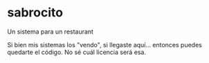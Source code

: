 # sabrocito
Un sistema para un restaurant

Si bien mis sistemas los "vendo", si llegaste aquí... entonces puedes quedarte el código.
No sé cuál licencia será esa.